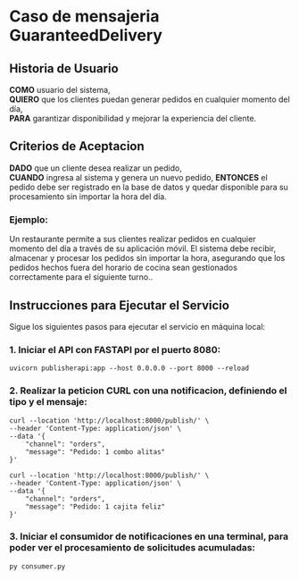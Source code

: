 # Caso de mensajeria GuaranteedDelivery

## Historia de Usuario
**COMO** usuario del sistema,  
**QUIERO** que los clientes puedan generar pedidos en cualquier momento del día,  
**PARA** garantizar disponibilidad y mejorar la experiencia del cliente.

## Criterios de Aceptacion
**DADO** que un cliente desea realizar un pedido,  
**CUANDO** ingresa al sistema y genera un nuevo pedido,
**ENTONCES** el pedido debe ser registrado en la base de datos y quedar disponible para su procesamiento sin importar la hora del día.

### Ejemplo:
Un restaurante permite a sus clientes realizar pedidos en cualquier momento del día a través de su aplicación móvil. El sistema debe recibir, almacenar y procesar los pedidos sin importar la hora, asegurando que los pedidos hechos fuera del horario de cocina sean gestionados correctamente para el siguiente turno..

## Instrucciones para Ejecutar el Servicio

Sigue los siguientes pasos para ejecutar el servicio en máquina local:

### 1. Iniciar el API con FASTAPI por el puerto 8080:
```
uvicorn publisherapi:app --host 0.0.0.0 --port 8000 --reload
```
### 2. Realizar la peticion CURL con una notificacion, definiendo el tipo y el mensaje:
```
curl --location 'http://localhost:8000/publish/' \
--header 'Content-Type: application/json' \
--data '{
    "channel": "orders",
    "message": "Pedido: 1 combo alitas"
}'
```
```
curl --location 'http://localhost:8000/publish/' \
--header 'Content-Type: application/json' \
--data '{
    "channel": "orders",
    "message": "Pedido: 1 cajita feliz"
}'
```
### 3. Iniciar el consumidor de notificaciones en una terminal, para poder ver el procesamiento de solicitudes acumuladas:
```
py consumer.py
```
